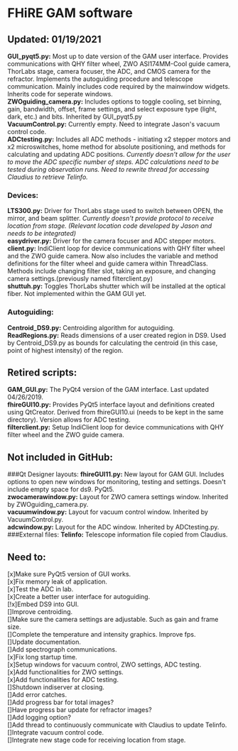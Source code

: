 # FHiRE GAM software
## Updated: 01/19/2021 

__GUI_pyqt5.py:__ Most up to date version of the GAM user interface. Provides communications with QHY filter wheel, ZWO ASI174MM-Cool guide camera, ThorLabs stage, camera focuser, the ADC, and CMOS camera for the refractor. Implements the autoguiding procedure and telescope communication. Mainly includes code required by the mainwindow widgets. Inherits code for seperate windows.  
__ZWOguiding_camera.py:__ Includes options to toggle cooling, set binning, gain, bandwidth, offset, frame settings, and select exposure type (light, dark, etc.) and bits. Inherited by GUI_pyqt5.py  
__VacuumControl.py:__ Currently empty. Need to integrate Jason's vacuum control code.  
__ADCtesting.py:__ Includes all ADC methods - initiating x2 stepper motors and x2 microswitches, home method for absolute positioning, and methods for calculating and updating ADC positions. *Currently doesn't allow for the user to move the ADC specific number of steps.* *ADC calculations need to be tested during observation runs.* *Need to rewrite thread for accessing Claudius to retrieve Telinfo.*   

### Devices:
__LTS300.py:__ Driver for ThorLabs stage used to switch between OPEN, the mirror, and beam splitter. *Currently doesn't provide protocol to receive location from stage. (Relevant location code developed by Jason and needs to be integrated)*  
__easydriver.py:__ Driver for the camera focuser and ADC stepper motors.   
__client.py:__ IndiClient loop for device communications with QHY filter wheel and the ZWO guide camera. Now also includes the variable and method definitions for the filter wheel and guide camera within ThreadClass. Methods include changing filter slot, taking an exposure, and changing camera settings.(previously named filterclient.py)  
__shuttuh.py:__ Toggles ThorLabs shutter which will be installed at the optical fiber. Not implemented within the GAM GUI yet.  

### Autoguiding:
__Centroid_DS9.py:__ Centroiding algorithm for autoguiding.   
__ReadRegions.py:__ Reads dimensions of a user created region in DS9. Used by Centroid_DS9.py as bounds for calculating the centroid (in this case, point of highest intensity) of the region.  

## Retired scripts:
__GAM_GUI.py:__ The PyQt4 version of the GAM interface. Last updated 04/26/2019.  
__fhireGUI10.py:__ Provides PyQt5 interface layout and definitions created using QtCreator. Derived from fhireGUI10.ui (needs to be kept in the same directory). Version allows for ADC testing.  
__filterclient.py:__ Setup IndiClient loop for device communications with QHY filter wheel and the ZWO guide camera.  

## Not included in GitHub:  
###Qt Designer layouts:
__fhireGUI11.py:__ New layout for GAM GUI. Includes options to open new windows for monitoring, testing and settings. Doesn't include empty space for ds9. PyQt5.   
__zwocamerawindow.py:__  Layout for ZWO camera settings window. Inherited by ZWOguiding_camera.py.  
__vacuumwindow.py:__ Layout for vacuum control window. Inherited by VacuumControl.py.  
__adcwindow.py:__ Layout for the ADC window. Inherited by ADCtesting.py.  
###External files:
__Telinfo:__ Telescope information file copied from Claudius.  

## Need to:
[x]Make sure PyQt5 version of GUI works.  
[x]Fix memory leak of application.  
[x]Test the ADC in lab.  
[x]Create a better user interface for autoguiding.  
[!x]Embed DS9 into GUI.  
[]Improve centroiding.  
[]Make sure the camera settings are adjustable. Such as gain and frame size.  
[]Complete the temperature and intensity graphics. Improve fps.  
[]Update documentation.  
[]Add spectrograph communications.  
[x]Fix long startup time.  
[x]Setup windows for vacuum control, ZWO settings, ADC testing.  
[x]Add functionalities for ZWO settings.  
[x]Add functionalities for ADC testing.  
[]Shutdown indiserver at closing.  
[]Add error catches.  
[]Add progress bar for total images?  
[]Have progress bar update for refractor images?  
[]Add logging option?  
[]Add thread to continuously communicate with Claudius to update Telinfo.  
[]Integrate vacuum control code.  
[]Integrate new stage code for receiving location from stage.  

